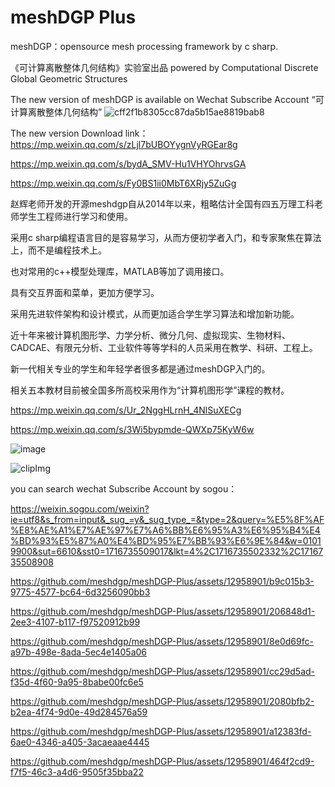 # meshDGP Plus

meshDGP：opensource mesh processing framework by c sharp.

《可计算离散整体几何结构》实验室出品 powered by Computational Discrete Global Geometric Structures

The new version of meshDGP is available on Wechat Subscribe Account “可计算离散整体几何结构”
![cff2f1b8305cc87da5b15ae8819bab8](https://github.com/meshdgp/meshDGP-Plus/assets/12958901/878e0aeb-9677-4133-b06f-de04ec88af71)


 

The new version Download link： 
https://mp.weixin.qq.com/s/zLjl7bUBOYygnVyRGEar8g



https://mp.weixin.qq.com/s/bydA_SMV-Hu1VHYOhrvsGA

https://mp.weixin.qq.com/s/Fy0BS1ii0MbT6XRjy5ZuGg



赵辉老师开发的开源meshdgp自从2014年以来，粗略估计全国有四五万理工科老师学生工程师进行学习和使用。

采用c sharp编程语言目的是容易学习，从而方便初学者入门，和专家聚焦在算法上，而不是编程技术上。

也对常用的c++模型处理库，MATLAB等加了调用接口。

具有交互界面和菜单，更加方便学习。

采用先进软件架构和设计模式，从而更加适合学生学习算法和增加新功能。

近十年来被计算机图形学、力学分析、微分几何、虚拟现实、生物材料、CADCAE、有限元分析、工业软件等等学科的人员采用在教学、科研、工程上。

新一代相关专业的学生和年轻学者很多都是通过meshDGP入门的。

相关五本教材目前被全国多所高校采用作为“计算机图形学”课程的教材。

https://mp.weixin.qq.com/s/Ur_2NggHLrnH_4NlSuXECg


https://mp.weixin.qq.com/s/3Wi5bypmde-QWXp75KyW6w

![image](https://github.com/meshdgp/meshDGP-Plus/assets/12958901/c5328ffa-8990-4e47-9312-baaf2ca36cd4)


![clipImg](https://github.com/meshdgp/meshDGP-Plus/assets/12958901/ada81164-526b-4bb6-b853-d18465264dc2)

you can search wechat Subscribe Account by sogou：

https://weixin.sogou.com/weixin?ie=utf8&s_from=input&_sug_=y&_sug_type_=&type=2&query=%E5%8F%AF%E8%AE%A1%E7%AE%97%E7%A6%BB%E6%95%A3%E6%95%B4%E4%BD%93%E5%87%A0%E4%BD%95%E7%BB%93%E6%9E%84&w=01019900&sut=6610&sst0=1716735509017&lkt=4%2C1716735502332%2C1716735508908



https://github.com/meshdgp/meshDGP-Plus/assets/12958901/b9c015b3-9775-4577-bc64-6d3256090bb3 




https://github.com/meshdgp/meshDGP-Plus/assets/12958901/206848d1-2ee3-4107-b117-f97520912b99



https://github.com/meshdgp/meshDGP-Plus/assets/12958901/8e0d69fc-a97b-498e-8ada-5ec4e1405a06


https://github.com/meshdgp/meshDGP-Plus/assets/12958901/cc29d5ad-f35d-4f60-9a95-8babe00fc6e5



https://github.com/meshdgp/meshDGP-Plus/assets/12958901/2080bfb2-b2ea-4f74-9d0e-49d284576a59



https://github.com/meshdgp/meshDGP-Plus/assets/12958901/a12383fd-6ae0-4346-a405-3acaeaae4445






https://github.com/meshdgp/meshDGP-Plus/assets/12958901/464f2cd9-f7f5-46c3-a4d6-9505f35bba22

